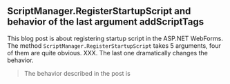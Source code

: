 ## ScriptManager.RegisterStartupScript and behavior of the last argument addScriptTags

This blog post is about registering startup script in the ASP.NET WebForms. The method `ScriptManager.RegisterStartupScript` takes 5 arguments, four of them are quite obvious.
XXX. The last one dramatically changes the behavior.

> The behavior described in the post is 
